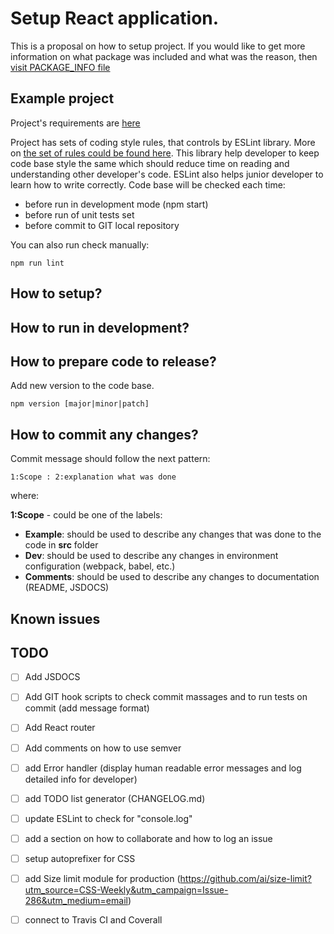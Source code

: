 # Setup React application.

This is a proposal on how to setup project.
If you would like to get more information on what package was included and what was the reason, then [visit PACKAGE_INFO file](PACKAGE_INFO.md)

## Example project

Project's requirements are [here](PROJECT_REQUIREMENTS.md)

Project has sets of coding style rules, that controls by ESLint library.
More on [the set of rules could be found here](ESLINT_RULESET.md).
This library help developer to keep code base style the same which should reduce time on reading and understanding other developer's code.
ESLint also helps junior developer to learn how to write correctly.
Code base will be checked each time:

  - before run in development mode (npm start)
  - before run of unit tests set
  - before commit to GIT local repository

You can also run check manually:

    npm run lint

## How to setup?

## How to run in development?

## How to prepare code to release?

Add new version to the code base.

    npm version [major|minor|patch]

## How to commit any changes?

Commit message should follow the next pattern:

    1:Scope : 2:explanation what was done

where:

**1:Scope** - could be one of the labels:

  - **Example**: should be used to describe any changes that was done to the code in **src** folder
  - **Dev**: should be used to describe any changes in environment configuration (webpack, babel, etc.)
  - **Comments**: should be used to describe any changes to documentation (README, JSDOCS)

## Known issues

## TODO

- [ ] Add JSDOCS

- [ ] Add GIT hook scripts to check commit massages and to run tests on commit (add message format)

- [ ] Add React router

- [ ] Add comments on how to use semver

- [ ] add Error handler (display human readable error messages and log detailed info for developer)

- [ ] add TODO list generator (CHANGELOG.md)

- [ ] update ESLint to check for "console.log"

- [ ] add a section on how to collaborate and how to log an issue

- [ ] setup autoprefixer for CSS

- [ ] add Size limit module for production (https://github.com/ai/size-limit?utm_source=CSS-Weekly&utm_campaign=Issue-286&utm_medium=email)

- [ ] connect to Travis CI and Coverall